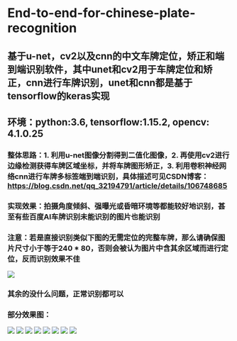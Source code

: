# End-to-end-for-chinese-plate-recognition

## 基于u-net，cv2以及cnn的中文车牌定位，矫正和端到端识别软件，其中unet和cv2用于车牌定位和矫正，cnn进行车牌识别，unet和cnn都是基于tensorflow的keras实现
## 环境：python:3.6, tensorflow:1.15.2, opencv: 4.1.0.25
### 整体思路：1. 利用u-net图像分割得到二值化图像，2. 再使用cv2进行边缘检测获得车牌区域坐标，并将车牌图形矫正，3. 利用卷积神经网络cnn进行车牌多标签端到端识别，具体描述可见CSDN博客：https://blog.csdn.net/qq_32194791/article/details/106748685
### 实现效果：拍摄角度倾斜、强曝光或昏暗环境等都能较好地识别，甚至有些百度AI车牌识别未能识别的图片也能识别
### 注意：若是直接识别类似下图的无需定位的完整车牌，那么请确保图片尺寸小于等于240 * 80，否则会被认为图片中含其余区域而进行定位，反而识别效果不佳
![](https://github.com/duanshengliu/End-to-end-for-chinese-plate-recognition/blob/master/test_pic/lic.png) 
### 其余的没什么问题，正常识别都可以
### 部分效果图：
![](https://github.com/duanshengliu/End-to-end-for-chinese-plate-recognition/blob/master/test_pic/0.png)
![](https://github.com/duanshengliu/End-to-end-for-chinese-plate-recognition/blob/master/test_pic/1.png)
![](https://github.com/duanshengliu/End-to-end-for-chinese-plate-recognition/blob/master/test_pic/2.png)
![](https://github.com/duanshengliu/End-to-end-for-chinese-plate-recognition/blob/master/test_pic/3.png)
![](https://github.com/duanshengliu/End-to-end-for-chinese-plate-recognition/blob/master/test_pic/4.png)
![](https://github.com/duanshengliu/End-to-end-for-chinese-plate-recognition/blob/master/test_pic/5.png)
![](https://github.com/duanshengliu/End-to-end-for-chinese-plate-recognition/blob/master/test_pic/6.png)
![](https://github.com/duanshengliu/End-to-end-for-chinese-plate-recognition/blob/master/test_pic/7.png)
